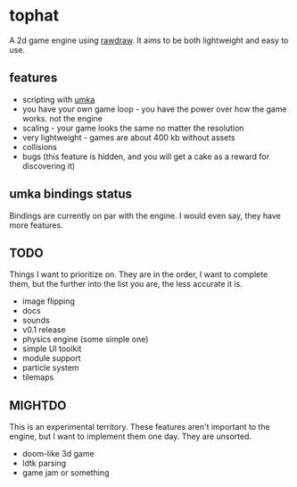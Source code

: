 # tophat
A 2d game engine using [rawdraw](https://github.com/cntools/rawdraw). It aims to be both lightweight and easy to use.

## features

- scripting with [umka](https://github.com/vtereshkov/umka-lang)
- you have your own game loop - you have the power over how the game works. not the engine
- scaling - your game looks the same no matter the resolution
- very lightweight - games are about 400 kb without assets
- collisions
- bugs (this feature is hidden, and you will get a cake as a reward for discovering it)

## umka bindings status

Bindings are currently on par with the engine. I would even say, they have more features.

## TODO

Things I want to prioritize on. They are in the order, I want to complete them, but the further into the list you are, the less accurate it is.

- image flipping
- docs
- sounds
- v0.1 release
- physics engine (some simple one)
- simple UI toolkit
- module support
- particle system
- tilemaps

## MIGHTDO

This is an experimental territory. These features aren't important to the engine, but I want to implement them one day. They are unsorted.

- doom-like 3d game
- ldtk parsing
- game jam or something
